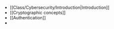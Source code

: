 - [[Class/Cybersecurity/Introduction|Introduction]]
- [[Cryptographic concepts]]
- [[Authentication]]
- 